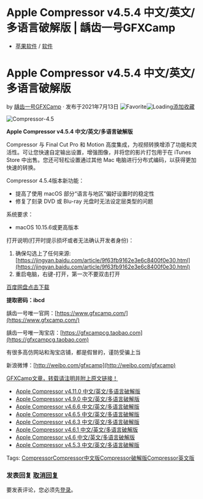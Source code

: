 # Apple Compressor v4.5.4 中文/英文/多语言破解版 | 龋齿一号GFXCamp

-   [苹果软件](https://www.gfxcamp.com/category/software/apple-soft/) / [软件](https://www.gfxcamp.com/category/software/)

# Apple Compressor v4.5.4 中文/英文/多语言破解版

by [龋齿一号GFXCamp](https://www.gfxcamp.com/author/gfxcamp/ "文章作者 龋齿一号GFXCamp") · 发布于2021年7月13日 ![Favorite](https://www.gfxcamp.com/wp-content/plugins/wp-favorite-posts/img/star.png "Favorite")![Loading](https://www.gfxcamp.com/wp-content/plugins/wp-favorite-posts/img/loading.gif "Loading")[添加收藏](?wpfpaction=add&postid=96493 "添加收藏")

![Compressor-4.5](https://www.gfxcamp.com/wp-content/uploads/2020/11/Compressor-4.5.jpg)

**Apple Compressor v4.5.4 中文/英文/多语言破解版**

Compressor 与 Final Cut Pro 和 Motion 高度集成，为视频转换增添了功能和灵活性。可让您快速自定输出设置，增强图像，并将您的影片打包用于在 iTunes Store 中出售。您还可轻松设置通过其他 Mac 电脑进行分布式编码，以获得更加快速的转换。

Compressor 4.5.4版本新功能：

-   提高了使用 macOS 部分“语言与地区”偏好设置时的稳定性
-   修复了刻录 DVD 或 Blu-ray 光盘时无法设定层类型的问题

系统要求：

-   macOS 10.15.6或更高版本

打开说明(打开时提示损坏或者无法确认开发者身份)：

1.  确保勾选上了任何来源:[https://jingyan.baidu.com/article/9f63fb9162e3e6c8400f0e30.html](https://jingyan.baidu.com/article/9f63fb9162e3e6c8400f0e30.html)
2.  重启电脑，右键-打开，第一次不要双击打开

[百度网盘点击下载](https://pan.baidu.com/s/1ZgxryMRUFRtvGP2w4Si1XA)

**提取密码：ibcd**

龋齿一号唯一官网：[https://www.gfxcamp.com/](https://www.gfxcamp.com/)

龋齿一号唯一淘宝店：[https://gfxcampcg.taobao.com](https://gfxcampcg.taobao.com)

有很多高仿网站和淘宝店铺，都是假冒的，谨防受骗上当

新浪微博：[http://weibo.com/gfxcamp](http://weibo.com/gfxcamp)

[GFXCamp文章，转载请注明并附上原文链接！](https://www.gfxcamp.com)

-   [![Apple Compressor v4.11.0 中文/英文/多语言破解版](data:image/gif;base64,R0lGODlhAQABAIAAAAAAAP///yH5BAEAAAAALAAAAAABAAEAAAIBRAA7)](https://www.gfxcamp.com/compressor-v411/)[Apple Compressor v4.11.0 中文/英文/多语言破解版](https://www.gfxcamp.com/compressor-v411/)
-   [![Apple Compressor v4.9.0 中文/英文/多语言破解版](data:image/gif;base64,R0lGODlhAQABAIAAAAAAAP///yH5BAEAAAAALAAAAAABAAEAAAIBRAA7)](https://www.gfxcamp.com/compressor-v490/)[Apple Compressor v4.9.0 中文/英文/多语言破解版](https://www.gfxcamp.com/compressor-v490/)
-   [![Apple Compressor v4.6.6 中文/英文/多语言破解版](data:image/gif;base64,R0lGODlhAQABAIAAAAAAAP///yH5BAEAAAAALAAAAAABAAEAAAIBRAA7)](https://www.gfxcamp.com/compressor-v4-6-6/)[Apple Compressor v4.6.6 中文/英文/多语言破解版](https://www.gfxcamp.com/compressor-v4-6-6/)
-   [![Apple Compressor v4.6.5 中文/英文/多语言破解版](data:image/gif;base64,R0lGODlhAQABAIAAAAAAAP///yH5BAEAAAAALAAAAAABAAEAAAIBRAA7)](https://www.gfxcamp.com/compressor-v465/)[Apple Compressor v4.6.5 中文/英文/多语言破解版](https://www.gfxcamp.com/compressor-v465/)
-   [![Apple Compressor v4.6.3 中文/英文/多语言破解版](data:image/gif;base64,R0lGODlhAQABAIAAAAAAAP///yH5BAEAAAAALAAAAAABAAEAAAIBRAA7)](https://www.gfxcamp.com/compressor-v463/)[Apple Compressor v4.6.3 中文/英文/多语言破解版](https://www.gfxcamp.com/compressor-v463/)
-   [![Apple Compressor v4.6.1 中文/英文/多语言破解版](data:image/gif;base64,R0lGODlhAQABAIAAAAAAAP///yH5BAEAAAAALAAAAAABAAEAAAIBRAA7)](https://www.gfxcamp.com/compressor-v461/)[Apple Compressor v4.6.1 中文/英文/多语言破解版](https://www.gfxcamp.com/compressor-v461/)
-   [![Apple Compressor v4.6 中文/英文/多语言破解版](data:image/gif;base64,R0lGODlhAQABAIAAAAAAAP///yH5BAEAAAAALAAAAAABAAEAAAIBRAA7)](https://www.gfxcamp.com/compressor-v46/)[Apple Compressor v4.6 中文/英文/多语言破解版](https://www.gfxcamp.com/compressor-v46/)
-   [![Apple Compressor v4.5.3 中文/英文/多语言破解版](data:image/gif;base64,R0lGODlhAQABAIAAAAAAAP///yH5BAEAAAAALAAAAAABAAEAAAIBRAA7)](https://www.gfxcamp.com/compressor-v453/)[Apple Compressor v4.5.3 中文/英文/多语言破解版](https://www.gfxcamp.com/compressor-v453/)

[](javascript:void\(0\); "微博")[](javascript:void\(0\); "微信")[](javascript:void\(0\); "QQ")[](javascript:void\(0\); "QQ空间")

Tags: [Compressor](https://www.gfxcamp.com/tag/compressor/)[Compressor中文版](https://www.gfxcamp.com/tag/compressor%e4%b8%ad%e6%96%87%e7%89%88/)[Compressor破解版](https://www.gfxcamp.com/tag/compressor%e7%a0%b4%e8%a7%a3%e7%89%88/)[Compressor英文版](https://www.gfxcamp.com/tag/compressor%e8%8b%b1%e6%96%87%e7%89%88/)

### 发表回复 [取消回复](/compressor-v454/#respond)

要发表评论，您必须先[登录](https://www.gfxcamp.com/wp-login.php?redirect_to=https%3A%2F%2Fwww.gfxcamp.com%2Fcompressor-v454%2F)。
